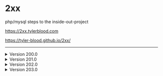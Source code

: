 # 2xx

php/mysql steps to the inside-out-project

<https://2xx.tylerblood.com>

<https://tyler-blood.github.io/2xx/>

***

<details><summary>Version 200.0</summary>

- pulled files from client's HTML site and uploaded to dev server.
- updated title tag and header title with PHP variable
- converted all HTML comments to PHP comments

</details>

<details><summary>Version 201.0</summary>

- replaced top level pages by changing them to php files (love who, challenges, you)
- removed header and footer from the pages replaced
- created the include folder
- created the header.inc.php and footer.inc.php files

</details>

<details><summary>Version 202.0</summary>

- replaced navigation menu with top level pages by creating a function and array to dynamically create the menu (love who, challenges, you)
- created the functions.inc.php file
  - created the menuBuilder function
  - created the menu.data.php file
  - created menuItems array
  - included in the very top of the header.inc.php a require_once to the include/menu.data.php file
- included in the very top of the header.inc.php a require_once to the include/functions.inc.php file

</details>

<details><summary>Version 203.0</summary>

- rename the menu.data.php page to content.data.php and made updates in header.inc.php
  - make modifications to the content.data.php page
    - change the variable/array name from "$menuItems" to "$content"
    - replace all instances of "MenuLink" with "pageLink"
    - replace all instances of "MenuName" with "pageName"
    - add the "childPages" sub-array for each of the pages
  - updated the menuBuilder() function to recursivly handle child data
  - created a config.inc.php file to keep our global variables in as we create them.
  - Added the code to the footer.inc.php page to add the copyright and version information.
  - Added class to the style.css page for the copyright and version. (.copyright)
  - Added redirect to force a secure connection in the header.inc.php.

</details>
